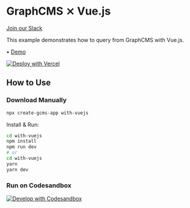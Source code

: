 # GraphCMS ⨯ Vue.js

[Join our Slack](https://slack.graphcms.com)

This example demonstrates how to query from GraphCMS with Vue.js.

• [Demo](https://graphcms-with-vuejs.now.sh)

[![Deploy with Vercel](https://vercel.com/button)](https://vercel.com/import/project?template=https://github.com/OneGraph/graphcms-examples/tree/master/with-vuejs)

## How to Use

### Download Manually

```bash
npx create-gcms-app with-vuejs
```

Install & Run:

```bash
cd with-vuejs
npm install
npm run dev
# or
cd with-vuejs
yarn
yarn dev
```

### Run on Codesandbox

[![Develop with Codesandbox](https://codesandbox.io/static/img/play-codesandbox.svg)](https://codesandbox.io/s/github/OneGraph/graphcms-examples/tree/master/with-vuejs)
